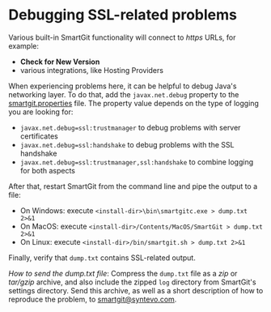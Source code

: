 # Debugging SSL-related problems

Various built-in SmartGit functionality will connect to *https* URLs, for example:

- **Check for New Version**
- various integrations, like Hosting Providers

When experiencing problems here, it can be helpful to debug Java's networking layer.
To do that, add the `javax.net.debug` property to the [smartgit.properties](../Latest/System-Properties.md) file.
The property value depends on the type of logging you are looking for:

* `javax.net.debug=ssl:trustmanager` to debug problems with server certificates
* `javax.net.debug=ssl:handshake` to debug problems with the SSL handshake
* `javax.net.debug=ssl:trustmanager,ssl:handshake` to combine logging for both aspects

After that, restart SmartGit from the command line and pipe the output to a file:

- On Windows: execute `<install-dir>\bin\smartgitc.exe > dump.txt 2>&1`
- On MacOS: execute `<install-dir>/Contents/MacOS/SmartGit > dump.txt 2>&1`
- On Linux: execute `<install-dir>/bin/smartgit.sh > dump.txt 2>&1`

Finally, verify that `dump.txt` contains SSL-related output.

*How to send the dump.txt file*:
Compress the `dump.txt` file as a *zip* or *tar/gzip* archive, and also include the zipped `log` directory from SmartGit's settings directory.
Send this archive, as well as a short description of how to reproduce the problem, to <smartgit@syntevo.com>.
